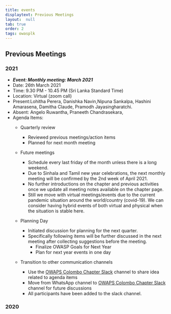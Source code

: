 ```yaml
---
title: events
displaytext: Previous Meetings
layout:  null
tab: true
order: 2
tags: owasplk 
---
```


## Previous Meetings

### 2021
* ***Event: Monthly meeting: March 2021***
* Date: 26th March 2021 
* Time: 9.30 PM - 10.45 PM (Sri Lanka Standard Time)
* Location: Virtual (zoom call)
* Present:Lohitha Perera, Danishka Navin,Nipuna Sankalpa, Hashini Amarasena, Damitha Claude, Pramodh Jayasingharatchi. 
* Absent: Angelo Ruwantha, Praneeth Chandrasekara, 
* Agenda Items:
  * Quarterly review
    * Reviewed previous meetings/action items
    * Planned for next month meeting
    
  * Future meetings 
    * Schedule every last friday of the month unless there is a long weekend.
    * Due to Sinhala and Tamil new year celebrations, the next monthly meeting will be confirmed by the 2nd week of April 2021. 
    * No further introductions on the chapter and previous activities once we update all meeting notes available on the chapter page. 
    * Still we move with virtual meetings/events due to the current pandemic situation around the world/country (covid-19). We can consider having hybrid events of both virtual and physical when the situation is stable here.

  * Planning Day
    * Initiated discussion for planning for the next quarter.
    * Specifically following items will be further discussed in the next meeting after collecting suggestions before the meeting.
      * Finalize OWASP Goals for Next Year
      * Plan for next year events in one day
      
  * Transition to other communication channels
    * Use the [OWAPS Colombo Chapter Slack](https://owasp.slack.com/messages/chapter-colombo) channel to share idea related to agenda items
    * Move from WhatsApp channel to [OWAPS Colombo Chapter Slack](https://owasp.slack.com/messages/chapter-colombo) channel for future discussions 
    * All participants have been added to the slack channel.

### 2020

